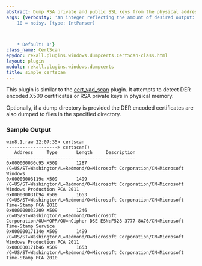 ```yaml
---
abstract: Dump RSA private and public SSL keys from the physical address space.
args: {verbosity: 'An integer reflecting the amount of desired output: 0 = quiet,
    10 = noisy. (type: IntParser)



    * Default: 1'}
class_name: CertScan
epydoc: rekall.plugins.windows.dumpcerts.CertScan-class.html
layout: plugin
module: rekall.plugins.windows.dumpcerts
title: simple_certscan
---
```


This plugin is similar to the [cert_vad_scan](CertVadScan.html) plugin. It
attempts to detect DER encoded X509 certificates or RSA private keys in physical
memory.

Optionally, if a dump directory is provided the DER encoded certificates are
also dumped to files in the specified directory.


### Sample Output

```
win8.1.raw 22:07:35> certscan
-------------------> certscan()
   Address     Type       Length     Description
-------------- ---------- ---------- -----------
0x000000030c95 X509       1287       /C=US/ST=Washington/L=Redmond/O=Microsoft Corporation/CN=Microsoft Windows
0x00000003119c X509       1499       /C=US/ST=Washington/L=Redmond/O=Microsoft Corporation/CN=Microsoft Windows Production PCA 2011
0x000000031b94 X509       1653       /C=US/ST=Washington/L=Redmond/O=Microsoft Corporation/CN=Microsoft Time-Stamp PCA 2010
0x000000032209 X509       1246       /C=US/ST=Washington/L=Redmond/O=Microsoft Corporation/OU=MOPR/OU=nCipher DSE ESN:F528-3777-8A76/CN=Microsoft Time-Stamp Service
0x00000017114e X509       1499       /C=US/ST=Washington/L=Redmond/O=Microsoft Corporation/CN=Microsoft Windows Production PCA 2011
0x000000171b46 X509       1653       /C=US/ST=Washington/L=Redmond/O=Microsoft Corporation/CN=Microsoft Time-Stamp PCA 2010
```